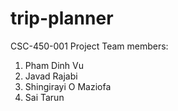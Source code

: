 # trip-planner
CSC-450-001 Project
Team members:
1. Pham Dinh Vu
2. Javad Rajabi
3. Shingirayi O Maziofa 
4. Sai Tarun
